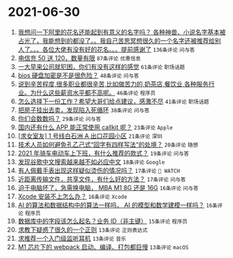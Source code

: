 # 2021-06-30

1. [我想问一下阿里的花名还能起到有意义的名字吗？ 各种神兽、小说名字基本被占光了，我能想到的都没了。。我自己苦思冥想很久的一个名字还被推荐给别人了。。。各位大佬有没有好的花名。。。提前感谢了](https://www.v2ex.com/t/786614) `136条评论` `问与答`
1. [电信充 50 送 120，数量有限](https://www.v2ex.com/t/786670) `87条评论` `优惠信息`
1. [一大早来公司就犯困，你们有没有这样的感觉](https://www.v2ex.com/t/786593) `61条评论` `职场话题`
1. [bios 硬盘加密是不是很危险？](https://www.v2ex.com/t/786589) `48条评论` `问与答`
1. [说到辛苦程度,很多职业都很辛苦,比如做苦力的,奶茶店,餐饮业,各种服务行业。为什么这些薪资水平都不高呢。](https://www.v2ex.com/t/786671) `46条评论` `程序员`
1. [怎么选择下一份工作？希望大哥们给点建议，感激不尽](https://www.v2ex.com/t/786660) `41条评论` `职场话题`
1. [把房子挂出去卖，发现陷入死循环](https://www.v2ex.com/t/786601) `38条评论` `问与答`
1. [你们会数数吗？](https://www.v2ex.com/t/786698) `29条评论` `问与答`
1. [国内还有什么 APP 能正常使用 callkit 呢？](https://www.v2ex.com/t/786643) `23条评论` `Apple`
1. [[求女室友] 1 号线白石洲 A 出口花园小区](https://www.v2ex.com/t/786629) `21条评论` `深圳`
1. [技术人员如何避免孔乙己式“回字有四样写法“的处境？](https://www.v2ex.com/t/786678) `20条评论` `随想`
1. [2021 年骑车电动车上下班，有什么推荐的款式？](https://www.v2ex.com/t/786666) `19条评论` `问与答`
1. [发现谷歌中文搜索越来越不如必应中文](https://www.v2ex.com/t/786717) `18条评论` `Google`
1. [有人佩戴手表出现这样疑似烫伤的情况吗？](https://www.v2ex.com/t/786610) `17条评论` ` WATCH`
1. [近距离传输文件，共享文件，有什么好的方法？](https://www.v2ex.com/t/786606) `17条评论` `问与答`
1. [迫于电脑坏了，急需换电脑， MBA M1 8G 还是 16G](https://www.v2ex.com/t/786650) `16条评论` `问与答`
1. [Xcode 安装不上怎么办？](https://www.v2ex.com/t/786630) `16条评论` `Xcode`
1. [AI 的算法和数据结构中的算法一样吗， AI 的模型和数学建模一样吗？](https://www.v2ex.com/t/786596) `16条评论` `程序员`
1. [数据库中的字段该怎么起名？业务 ID（非主键）](https://www.v2ex.com/t/786694) `15条评论` `程序员`
1. [求教下疑惑了很久的一个正则](https://www.v2ex.com/t/786715) `13条评论` `正则表达式`
1. [求推荐一个入门级监听耳机](https://www.v2ex.com/t/786689) `13条评论` `音乐`
1. [M1 芯片下的 webpack 启动、编译、打包都巨慢](https://www.v2ex.com/t/786675) `13条评论` `macOS`
